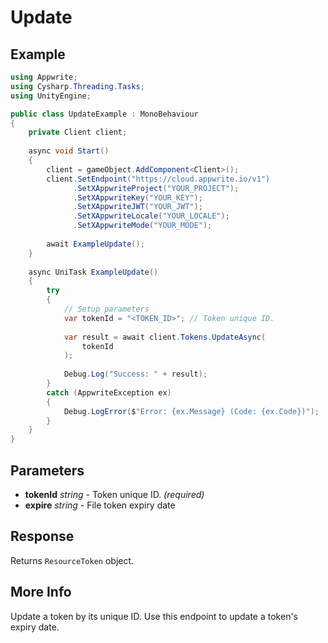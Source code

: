 # Update

## Example

```csharp
using Appwrite;
using Cysharp.Threading.Tasks;
using UnityEngine;

public class UpdateExample : MonoBehaviour
{
    private Client client;
    
    async void Start()
    {
        client = gameObject.AddComponent<Client>();
        client.SetEndpoint("https://cloud.appwrite.io/v1")
              .SetXAppwriteProject("YOUR_PROJECT");
              .SetXAppwriteKey("YOUR_KEY");
              .SetXAppwriteJWT("YOUR_JWT");
              .SetXAppwriteLocale("YOUR_LOCALE");
              .SetXAppwriteMode("YOUR_MODE");
        
        await ExampleUpdate();
    }
    
    async UniTask ExampleUpdate()
    {
        try
        {
            // Setup parameters
            var tokenId = "<TOKEN_ID>"; // Token unique ID.
            
            var result = await client.Tokens.UpdateAsync(
                tokenId
            );
            
            Debug.Log("Success: " + result);
        }
        catch (AppwriteException ex)
        {
            Debug.LogError($"Error: {ex.Message} (Code: {ex.Code})");
        }
    }
}
```

## Parameters

- **tokenId** *string* - Token unique ID. *(required)*
- **expire** *string* - File token expiry date

## Response

Returns `ResourceToken` object.
## More Info

Update a token by its unique ID. Use this endpoint to update a token&#039;s expiry date.
